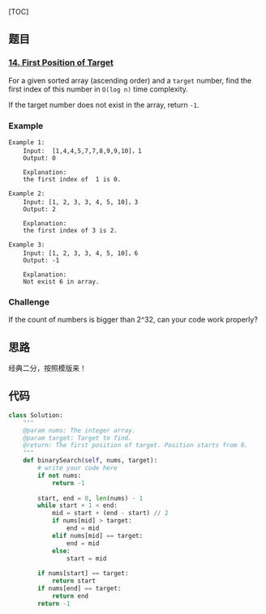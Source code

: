 [TOC]

## 题目

### [14. First Position of Target](https://www.lintcode.com/problem/first-position-of-target/description)

For a given sorted array (ascending order) and a `target` number, find the first index of this number in `O(log n)` time complexity.

If the target number does not exist in the array, return `-1`.

### Example

```
Example 1:
	Input:  [1,4,4,5,7,7,8,9,9,10]，1
	Output: 0
	
	Explanation: 
	the first index of  1 is 0.

Example 2:
	Input: [1, 2, 3, 3, 4, 5, 10]，3
	Output: 2
	
	Explanation: 
	the first index of 3 is 2.

Example 3:
	Input: [1, 2, 3, 3, 4, 5, 10]，6
	Output: -1
	
	Explanation: 
	Not exist 6 in array.
```

### Challenge

If the count of numbers is bigger than 2^32, can your code work properly?

## 思路

经典二分，按照模版来！

## 代码

```python
class Solution:
    """
    @param nums: The integer array.
    @param target: Target to find.
    @return: The first position of target. Position starts from 0.
    """
    def binarySearch(self, nums, target):
        # write your code here
        if not nums:
            return -1
        
        start, end = 0, len(nums) - 1
        while start + 1 < end:
            mid = start + (end - start) // 2
            if nums[mid] > target:
                end = mid
            elif nums[mid] == target:
                end = mid
            else:
                start = mid
            
        if nums[start] == target:
            return start
        if nums[end] == target:
            return end
        return -1      
```

